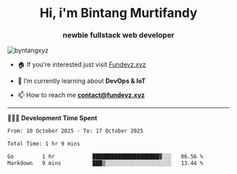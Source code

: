 <h1 align="center">Hi, i'm Bintang Murtifandy</h1>
<h3 align="center">newbie fullstack web developer</h3>

<p align="left"> <img src="https://komarev.com/ghpvc/?username=byntangxyz&label=Profile%20views&color=0e75b6&style=flat" alt="byntangxyz" /> </p>

- 🏠 If you're interested just visit [Fundevz.xyz](https://fundevz.xyz)

- 🌱 I’m currently learning about **DevOps & IoT**

- 📫 How to reach me **[contact@fundevz.xyz](mailto:contact@fundevz.xyz)**

<hr />

👩🏿‍💻 **Development Time Spent**

<p><!--START_SECTION:waka-->

```txt
From: 10 October 2025 - To: 17 October 2025

Total Time: 1 hr 9 mins

Go         1 hr            █████████████████████▓░░░   86.56 %
Markdown   9 mins          ███▒░░░░░░░░░░░░░░░░░░░░░   13.44 %
```

<!--END_SECTION:waka--></p>
